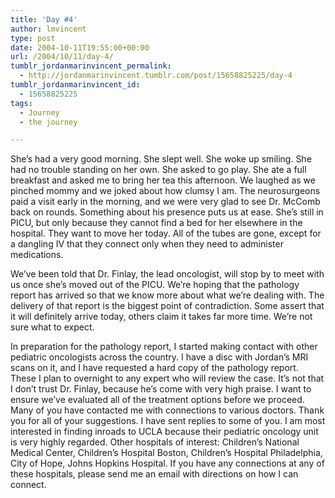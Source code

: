 ```yaml
---
title: 'Day #4'
author: lmvincent
type: post
date: 2004-10-11T19:55:00+00:00
url: /2004/10/11/day-4/
tumblr_jordanmarinvincent_permalink:
  - http://jordanmarinvincent.tumblr.com/post/15658825225/day-4
tumblr_jordanmarinvincent_id:
  - 15658825225
tags:
  - Journey
  - the journey

---
```

She&rsquo;s had a very good morning. She slept well. She woke up smiling. She had no trouble standing on her own. She asked to go play. She ate a full breakfast and asked me to bring her tea this afternoon. We laughed as we pinched mommy and we joked about how clumsy I am. The neurosurgeons paid a visit early in the morning, and we were very glad to see Dr. McComb back on rounds. Something about his presence puts us at ease. She&rsquo;s still in PICU, but only because they cannot find a bed for her elsewhere in the hospital. They want to move her today. All of the tubes are gone, except for a dangling IV that they connect only when they need to administer medications. <a name="more"></a>

We&rsquo;ve been told that Dr. Finlay, the lead oncologist, will stop by to meet with us once she&rsquo;s moved out of the PICU. We&rsquo;re hoping that the pathology report has arrived so that we know more about what we&rsquo;re dealing with. The delivery of that report is the biggest point of contradiction. Some assert that it will definitely arrive today, others claim it takes far more time. We&rsquo;re not sure what to expect.

In preparation for the pathology report, I started making contact with other pediatric oncologists across the country. I have a disc with Jordan&rsquo;s MRI scans on it, and I have requested a hard copy of the pathology report. These I plan to overnight to any expert who will review the case. It&rsquo;s not that I don&rsquo;t trust Dr. Finlay, because he&rsquo;s come with very high praise. I want to ensure we&rsquo;ve evaluated all of the treatment options before we proceed. Many of you have contacted me with connections to various doctors. Thank you for all of your suggestions. I have sent replies to some of you. I am most interested in finding inroads to UCLA because their pediatric oncology unit is very highly regarded. Other hospitals of interest: Children&rsquo;s National Medical Center, Children&rsquo;s Hospital Boston, Children&rsquo;s Hospital Philadelphia, City of Hope, Johns Hopkins Hospital. If you have any connections at any of these hospitals, please send me an email with directions on how I can connect.

<div class="blogger-post-footer">
  <img loading="lazy" width="1" height="1" src="https://blogger.googleusercontent.com/tracker/9039099668816362935-9141001083597574388?l=jordansjourney2.blogspot.com" alt="" />
</div>